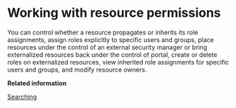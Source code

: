 # Working with resource permissions

You can control whether a resource propagates or inherits its role assignments, assign roles explicitly to specific users and groups, place resources under the control of an external security manager or bring externalized resources back under the control of portal, create or delete roles on externalized resources, view inherited role assignments for specific users and groups, and modify resource owners.

**Related information**  


[Searching](../panel_help/h_search_admin_portlets.md)

